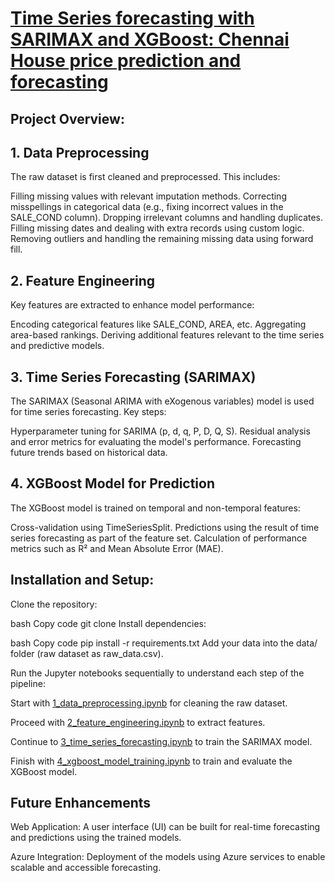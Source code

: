 # [Time Series forecasting with SARIMAX and XGBoost: Chennai House price prediction and forecasting](https://github.com/Ramkmr/chennai-house-price-prediction-and-forecasting)

## Project Overview:

## 1. Data Preprocessing

The raw dataset is first cleaned and preprocessed. This includes:

Filling missing values with relevant imputation methods.
Correcting misspellings in categorical data (e.g., fixing incorrect values in the SALE_COND column).
Dropping irrelevant columns and handling duplicates.
Filling missing dates and dealing with extra records using custom logic.
Removing outliers and handling the remaining missing data using forward fill.

## 2. Feature Engineering

Key features are extracted to enhance model performance:

Encoding categorical features like SALE_COND, AREA, etc.
Aggregating area-based rankings.
Deriving additional features relevant to the time series and predictive models.

## 3. Time Series Forecasting (SARIMAX)

The SARIMAX (Seasonal ARIMA with eXogenous variables) model is used for time series forecasting. Key steps:

Hyperparameter tuning for SARIMA (p, d, q, P, D, Q, S).
Residual analysis and error metrics for evaluating the model's performance.
Forecasting future trends based on historical data.

## 4. XGBoost Model for Prediction

The XGBoost model is trained on temporal and non-temporal features:

Cross-validation using TimeSeriesSplit.
Predictions using the result of time series forecasting as part of the feature set.
Calculation of performance metrics such as R² and Mean Absolute Error (MAE).

## Installation and Setup:

Clone the repository:

bash
Copy code
git clone <repository-url>
Install dependencies:

bash
Copy code
pip install -r requirements.txt
Add your data into the data/ folder (raw dataset as raw_data.csv).

Run the Jupyter notebooks sequentially to understand each step of the pipeline:

Start with [1_data_preprocessing.ipynb](https://github.com/Ramkmr/chennai-house-price-prediction-and-forecasting/blob/main/notebooks/01_preprocessing.ipynb) for cleaning the raw dataset.

Proceed with [2_feature_engineering.ipynb](https://github.com/Ramkmr/chennai-house-price-prediction-and-forecasting/blob/main/notebooks/02_feature_engineering.ipynb) to extract features.

Continue to [3_time_series_forecasting.ipynb](https://github.com/Ramkmr/chennai-house-price-prediction-and-forecasting/blob/main/notebooks/03_time_series_forecasting.ipynb) to train the SARIMAX model.

Finish with [4_xgboost_model_training.ipynb](https://github.com/Ramkmr/chennai-house-price-prediction-and-forecasting/blob/main/notebooks/04_model_training.ipynb) to train and evaluate the XGBoost model.

## Future Enhancements

Web Application: A user interface (UI) can be built for real-time forecasting and predictions using the trained models.

Azure Integration: Deployment of the models using Azure services to enable scalable and accessible forecasting.

